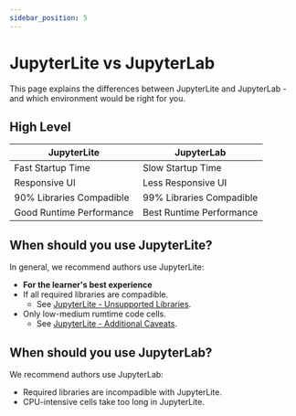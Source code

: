 ```yaml
---
sidebar_position: 5
---
```


# JupyterLite vs JupyterLab

This page explains the differences between JupyterLite and JupyterLab - and which environment would be right for you.

## High Level

| JupyterLite | JupyterLab |
|---|---|
| Fast Startup Time | Slow Startup Time |
| Responsive UI | Less Responsive UI |
| 90% Libraries Compadible | 99% Libraries Compadible |
| Good Runtime Performance | Best Runtime Performance |

## When should you use JupyterLite?

In general, we recommend authors use JupyterLite:
 - __For the learner's best experience__
 - If all required libraries are compadible.
   - See [JupyterLite - Unsupported Libraries](./jupyterlite#unsupported-libraries).
 - Only low-medium rumtime code cells.
   - See [JupyterLite - Additional Caveats](./jupyterlite#additional-caveats).

## When should you use JupyterLab?

We recommend authors use JupyterLab:
 - Required libraries are incompadible with JupyterLite.
 - CPU-intensive cells take too long in JupyterLite.
